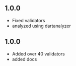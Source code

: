 ## 1.0.0

* Fixed validators
* analyzed using dartanalyzer

## 1.0.0

* Added over 40 validators
* added docs